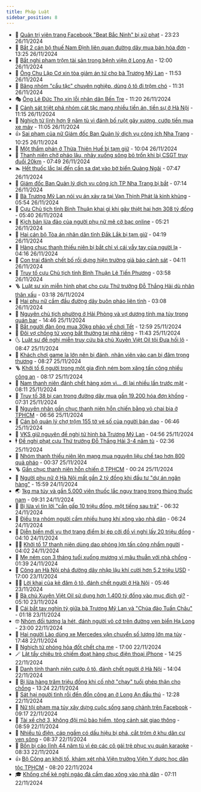 ```yaml
---
title: Pháp Luật
sidebar_position: 8
---
```


<!-- dantri-phap-luat:START -->
- 🌊 [Quản trị viên trang Facebook &quot;Beat Bắc Ninh&quot; bị xử phạt](https://dantri.com.vn/xa-hoi/quan-tri-vien-trang-facebook-beat-bac-ninh-bi-xu-phat-20241127012623841.htm) - 23:23 26/11/2024
- 🐲 [Bắt 2 cán bộ thuế Nam Định liên quan đường dây mua bán hóa đơn](https://dantri.com.vn/phap-luat/bat-2-can-bo-thue-nam-dinh-lien-quan-duong-day-mua-ban-hoa-don-20241126201053175.htm) - 13:25 26/11/2024
- 🌁 [Bắt nghi phạm trộm tài sản trong bệnh viện ở Long An](https://dantri.com.vn/phap-luat/bat-nghi-pham-trom-tai-san-trong-benh-vien-o-long-an-20241126185150493.htm) - 12:00 26/11/2024
- 🎃 [Ông Chu Lập Cơ xin tòa giảm án tử cho bà Trương Mỹ Lan](https://dantri.com.vn/phap-luat/ong-chu-lap-co-xin-toa-giam-an-tu-cho-ba-truong-my-lan-20241126181124278.htm) - 11:53 26/11/2024
- 🦅 [Băng nhóm &quot;cẩu tặc&quot; chuyên nghiệp, dùng ô tô đi trộm chó](https://dantri.com.vn/phap-luat/bang-nhom-cau-tac-chuyen-nghiep-dung-o-to-di-trom-cho-20241126181912960.htm) - 11:31 26/11/2024
- 🎭 [Ông Lê Đức Thọ xin lỗi nhân dân Bến Tre](https://dantri.com.vn/phap-luat/ong-le-duc-tho-xin-loi-nhan-dan-ben-tre-20241126174734035.htm) - 11:20 26/11/2024
- 🤗 [Cảnh sát triệt phá nhóm cát tặc mang nhiều tiền án, tiền sự ở Hà Nội](https://dantri.com.vn/phap-luat/canh-sat-triet-pha-nhom-cat-tac-mang-nhieu-tien-an-tien-su-o-ha-noi-20241126180246672.htm) - 11:15 26/11/2024
- 🚀 [Nghịch tử lĩnh hơn 9 năm tù vì đánh bố ruột gãy xương, cướp tiền mua xe máy](https://dantri.com.vn/phap-luat/nghich-tu-linh-hon-9-nam-tu-vi-danh-bo-ruot-gay-xuong-cuop-tien-mua-xe-may-20241126174317077.htm) - 11:05 26/11/2024
- 👍 [Sai phạm của nữ Giám đốc Ban Quản lý dịch vụ công ích Nha Trang](https://dantri.com.vn/phap-luat/sai-pham-cua-nu-giam-doc-ban-quan-ly-dich-vu-cong-ich-nha-trang-20241126164952979.htm) - 10:25 26/11/2024
- 🧐 [Một thẩm phán ở Thừa Thiên Huế bị tạm giữ](https://dantri.com.vn/phap-luat/mot-tham-phan-o-thua-thien-hue-bi-tam-giu-20241126160511250.htm) - 10:04 26/11/2024
- 🫶 [Thanh niên chở pháo lậu, nhảy xuống sông bỏ trốn khi bị CSGT truy đuổi 20km](https://dantri.com.vn/phap-luat/thanh-nien-cho-phao-lau-nhay-xuong-song-bo-tron-khi-bi-csgt-truy-duoi-20km-20241126144054105.htm) - 07:49 26/11/2024
- 🏊 [Hết thuốc lắc lại đến cần sa dạt vào bờ biển Quảng Ngãi](https://dantri.com.vn/phap-luat/het-thuoc-lac-lai-den-can-sa-dat-vao-bo-bien-quang-ngai-20241126135123033.htm) - 07:47 26/11/2024
- 🌋 [Giám đốc Ban Quản lý dịch vụ công ích TP Nha Trang bị bắt](https://dantri.com.vn/phap-luat/giam-doc-ban-quan-ly-dich-vu-cong-ich-tp-nha-trang-bi-bat-20241126123917927.htm) - 07:14 26/11/2024
- 👹 [Bà Trương Mỹ Lan nói vụ án xảy ra tại Vạn Thịnh Phát là kinh khủng](https://dantri.com.vn/phap-luat/ba-truong-my-lan-noi-vu-an-xay-ra-tai-van-thinh-phat-la-kinh-khung-20241126122445032.htm) - 05:54 26/11/2024
- 🫣 [Cựu Chủ tịch tỉnh Bình Thuận khai gì khi gây thiệt hại hơn 308 tỷ đồng](https://dantri.com.vn/phap-luat/cuu-chu-tich-tinh-binh-thuan-khai-gi-khi-gay-thiet-hai-hon-308-ty-dong-20241126123002455.htm) - 05:40 26/11/2024
- 🎃 [Kịch bản lừa đảo của người phụ nữ mê cờ bạc online](https://dantri.com.vn/phap-luat/kich-ban-lua-dao-cua-nguoi-phu-nu-me-co-bac-online-20241126120225623.htm) - 05:21 26/11/2024
- 🌝 [Hai cán bộ Tòa án nhân dân tỉnh Đắk Lắk bị tạm giữ](https://dantri.com.vn/phap-luat/hai-can-bo-toa-an-nhan-dan-tinh-dak-lak-bi-tam-giu-20241126104901237.htm) - 04:19 26/11/2024
- 🚀 [Hàng chục thanh thiếu niên bị bắt chỉ vì cái vẫy tay của người lạ](https://dantri.com.vn/phap-luat/hang-chuc-thanh-thieu-nien-bi-bat-chi-vi-cai-vay-tay-cua-nguoi-la-20241126103246106.htm) - 04:16 26/11/2024
- 🥷 [Con trai đánh chết bố rồi dựng hiện trường giả báo cảnh sát](https://dantri.com.vn/phap-luat/con-trai-danh-chet-bo-roi-dung-hien-truong-gia-bao-canh-sat-20241126100343199.htm) - 04:11 26/11/2024
- 👺 [Truy tố cựu Chủ tịch tỉnh Bình Thuận Lê Tiến Phương](https://dantri.com.vn/phap-luat/truy-to-cuu-chu-tich-tinh-binh-thuan-le-tien-phuong-20241126103318707.htm) - 03:58 26/11/2024
- 🪜 [Luật sư xin miễn hình phạt cho cựu Thứ trưởng Đỗ Thắng Hải dù nhân thân xấu](https://dantri.com.vn/phap-luat/luat-su-xin-mien-hinh-phat-cho-cuu-thu-truong-do-thang-hai-du-nhan-than-xau-20241126092835079.htm) - 03:18 26/11/2024
- 🦄 [Hai phụ nữ cầm đầu đường dây buôn pháo liên tỉnh](https://dantri.com.vn/phap-luat/hai-phu-nu-cam-dau-duong-day-buon-phao-lien-tinh-20241126090608663.htm) - 03:08 26/11/2024
- 🦍 [Nguyên chủ tịch phường ở Hải Phòng và vợ dương tính ma túy trong quán bar](https://dantri.com.vn/phap-luat/nguyen-chu-tich-phuong-o-hai-phong-va-vo-duong-tinh-ma-tuy-trong-quan-bar-20241125212053838.htm) - 14:46 25/11/2024
- 🌁 [Bắt người đàn ông mua 30kg pháo về chơi Tết](https://dantri.com.vn/phap-luat/bat-nguoi-dan-ong-mua-30kg-phao-ve-choi-tet-20241125193946355.htm) - 12:59 25/11/2024
- 💯 [Đôi vợ chồng tử vong bất thường tại nhà riêng](https://dantri.com.vn/phap-luat/doi-vo-chong-tu-vong-bat-thuong-tai-nha-rieng-20241125181748127.htm) - 11:43 25/11/2024
- 🌜 [Luật sư đề nghị miễn truy cứu bà chủ Xuyên Việt Oil tội Đưa hối lộ](https://dantri.com.vn/phap-luat/luat-su-de-nghi-mien-truy-cuu-ba-chu-xuyen-viet-oil-toi-dua-hoi-lo-20241125151901979.htm) - 08:47 25/11/2024
- 👹 [Khách chơi game la lớn nên bị đánh, nhân viên vào can bị đâm trọng thương](https://dantri.com.vn/phap-luat/khach-choi-game-la-lon-nen-bi-danh-nhan-vien-vao-can-bi-dam-trong-thuong-20241125152355722.htm) - 08:27 25/11/2024
- 🪜 [Khởi tố 6 người trong một gia đình ném bom xăng tấn công nhiều công an](https://dantri.com.vn/phap-luat/khoi-to-6-nguoi-trong-mot-gia-dinh-nem-bom-xang-tan-cong-nhieu-cong-an-20241125145324112.htm) - 08:17 25/11/2024
- 🦩 [Nam thanh niên đánh chết hàng xóm vì... đi lại nhiều lần trước mặt](https://dantri.com.vn/phap-luat/nam-thanh-nien-danh-chet-hang-xom-vi-di-lai-nhieu-lan-truoc-mat-20241125145113499.htm) - 08:11 25/11/2024
- 💂 [Truy tố 38 bị can trong đường dây mua gần 19.200 hóa đơn khống](https://dantri.com.vn/phap-luat/truy-to-38-bi-can-trong-duong-day-mua-gan-19200-hoa-don-khong-20241125142542247.htm) - 07:31 25/11/2024
- 💃 [Nguyên nhân gần chục thanh niên hỗn chiến bằng vỏ chai bia ở TPHCM](https://dantri.com.vn/phap-luat/nguyen-nhan-gan-chuc-thanh-nien-hon-chien-bang-vo-chai-bia-o-tphcm-20241125135029128.htm) - 06:56 25/11/2024
- 🧐 [Cán bộ quản lý chợ trộm 155 tờ vé số của người bán dạo](https://dantri.com.vn/phap-luat/can-bo-quan-ly-cho-trom-155-to-ve-so-cua-nguoi-ban-dao-20241125130731319.htm) - 06:46 25/11/2024
- 🤗 [VKS giữ nguyên đề nghị tử hình bà Trương Mỹ Lan](https://dantri.com.vn/phap-luat/vks-giu-nguyen-de-nghi-tu-hinh-ba-truong-my-lan-20241125114041457.htm) - 04:56 25/11/2024
- 🕴 [Đề nghị phạt cựu Thứ trưởng Đỗ Thắng Hải 3-4 năm tù](https://dantri.com.vn/phap-luat/de-nghi-phat-cuu-thu-truong-do-thang-hai-3-4-nam-tu-20241125092108351.htm) - 02:36 25/11/2024
- 🐎 [Nhóm thanh thiếu niên lên mạng mua nguyên liệu chế tạo hơn 800 quả pháo](https://dantri.com.vn/phap-luat/nhom-thanh-thieu-nien-len-mang-mua-nguyen-lieu-che-tao-hon-800-qua-phao-20241125070005055.htm) - 00:37 25/11/2024
- 🪜 [Gần chục thanh niên hỗn chiến ở TPHCM](https://dantri.com.vn/phap-luat/gan-chuc-thanh-nien-hon-chien-o-tphcm-20241125071923228.htm) - 00:24 25/11/2024
- 🤭 [Người phụ nữ ở Hà Nội mất gần 2 tỷ đồng khi đầu tư &quot;dự án ngân hàng&quot;](https://dantri.com.vn/phap-luat/nguoi-phu-nu-o-ha-noi-mat-gan-2-ty-dong-khi-dau-tu-du-an-ngan-hang-20241124225356621.htm) - 15:59 24/11/2024
- 🌏 [1kg ma túy và gần 5.000 viên thuốc lắc ngụy trang trong thùng thuốc nam](https://dantri.com.vn/phap-luat/1kg-ma-tuy-va-gan-5000-vien-thuoc-lac-nguy-trang-trong-thung-thuoc-nam-20241124161138651.htm) - 09:31 24/11/2024
- 🎃 [Bị lừa vì tin lời &quot;cần gấp 10 triệu đồng, một tiếng sau trả&quot;](https://dantri.com.vn/phap-luat/bi-lua-vi-tin-loi-can-gap-10-trieu-dong-mot-tieng-sau-tra-20241124131224325.htm) - 06:32 24/11/2024
- 🗽 [Điều tra nhóm người cầm nhiều hung khí xông vào nhà dân](https://dantri.com.vn/phap-luat/dieu-tra-nhom-nguoi-cam-nhieu-hung-khi-xong-vao-nha-dan-20241124113734711.htm) - 06:24 24/11/2024
- 🌁 [Diễn biến mới vụ thợ trang điểm bị ép cởi đồ vì nghi lấy 20 triệu đồng](https://dantri.com.vn/phap-luat/dien-bien-moi-vu-tho-trang-diem-bi-ep-coi-do-vi-nghi-lay-20-trieu-dong-20241124095110641.htm) - 04:10 24/11/2024
- 🧑‍💻 [Khởi tố 17 thanh niên dùng dao phóng lợn tấn công nhầm người](https://dantri.com.vn/phap-luat/khoi-to-17-thanh-nien-dung-dao-phong-lon-tan-cong-nham-nguoi-20241124102817389.htm) - 04:02 24/11/2024
- 🌮 [Mẹ ném con 3 tháng tuổi xuống mương vì mâu thuẫn với nhà chồng](https://dantri.com.vn/phap-luat/me-nem-con-3-thang-tuoi-xuong-muong-vi-mau-thuan-voi-nha-chong-20241124072914512.htm) - 01:39 24/11/2024
- 🤗 [Công an Hà Nội phá đường dây nhập lậu khí cười hơn 5,2 triệu USD](https://dantri.com.vn/phap-luat/cong-an-ha-noi-pha-duong-day-nhap-lau-khi-cuoi-hon-52-trieu-usd-20241123230554972.htm) - 17:00 23/11/2024
- 👨‍🏫 [Lời khai của kẻ đâm ô tô, đánh chết người ở Hà Nội](https://dantri.com.vn/phap-luat/loi-khai-cua-ke-dam-o-to-danh-chet-nguoi-o-ha-noi-20241123114142256.htm) - 05:46 23/11/2024
- 🎉 [Bà chủ Xuyên Việt Oil sử dụng hơn 1.400 tỷ đồng vào mục đích gì?](https://dantri.com.vn/phap-luat/ba-chu-xuyen-viet-oil-su-dung-hon-1400-ty-dong-vao-muc-dich-gi-20241121202647742.htm) - 05:10 23/11/2024
- 🤗 [Cái bắt tay nghìn tỷ giữa bà Trương Mỹ Lan và &quot;Chúa đảo Tuần Châu&quot;](https://dantri.com.vn/phap-luat/cai-bat-tay-nghin-ty-giua-ba-truong-my-lan-va-chua-dao-tuan-chau-20241122182753387.htm) - 01:18 23/11/2024
- 🤓 [Nhóm đối tượng la hét, đánh người vô cớ trên đường ven biển Hạ Long](https://dantri.com.vn/phap-luat/nhom-doi-tuong-la-het-danh-nguoi-vo-co-tren-duong-ven-bien-ha-long-20241122222407086.htm) - 23:00 22/11/2024
- 👹 [Hai người Lào dùng xe Mercedes vận chuyển số lượng lớn ma túy](https://dantri.com.vn/phap-luat/hai-nguoi-lao-dung-xe-mercedes-van-chuyen-so-luong-lon-ma-tuy-20241122201215137.htm) - 17:48 22/11/2024
- 🐘 [Nghịch tử phóng hỏa đốt chết cha mẹ](https://dantri.com.vn/phap-luat/nghich-tu-phong-hoa-dot-chet-cha-me-20241122192609682.htm) - 17:00 22/11/2024
- 🪄 [Lật tẩy chiêu trò chiếm đoạt hàng chục điện thoại iPhone](https://dantri.com.vn/phap-luat/lat-tay-chieu-tro-chiem-doat-hang-chuc-dien-thoai-iphone-20241122195302152.htm) - 14:25 22/11/2024
- 💄 [Danh tính thanh niên cướp ô tô, đánh chết người ở Hà Nội](https://dantri.com.vn/phap-luat/danh-tinh-thanh-nien-cuop-o-to-danh-chet-nguoi-o-ha-noi-20241122203519081.htm) - 14:04 22/11/2024
- 🐎 [Bị lừa hàng trăm triệu đồng khi cố nhờ &quot;chạy&quot; tuổi ghép thận cho chồng](https://dantri.com.vn/phap-luat/bi-lua-hang-tram-trieu-dong-khi-co-nho-chay-tuoi-ghep-than-cho-chong-20241122172545004.htm) - 13:24 22/11/2024
- 💯 [Sát hại người tình rồi đến đồn công an ở Long An đầu thú](https://dantri.com.vn/phap-luat/sat-hai-nguoi-tinh-roi-den-don-cong-an-o-long-an-dau-thu-20241122181255372.htm) - 12:28 22/11/2024
- 💯 [Nữ tội phạm ma túy xây dựng cuộc sống sang chảnh trên Facebook](https://dantri.com.vn/phap-luat/nu-toi-pham-ma-tuy-xay-dung-cuoc-song-sang-chanh-tren-facebook-20241122151314467.htm) - 09:17 22/11/2024
- 🌈 [Tài xế chở 3, không đội mũ bảo hiểm, tông cảnh sát giao thông](https://dantri.com.vn/phap-luat/tai-xe-cho-3-khong-doi-mu-bao-hiem-tong-canh-sat-giao-thong-20241122152730268.htm) - 08:59 22/11/2024
- 🧠 [Nhiều tủ điện, cáp ngầm có dấu hiệu bị phá, cắt trộm ở khu dân cư ven sông](https://dantri.com.vn/phap-luat/nhieu-tu-dien-cap-ngam-co-dau-hieu-bi-pha-cat-trom-o-khu-dan-cu-ven-song-20241122140855105.htm) - 08:37 22/11/2024
- 🌈 [Bốn bị cáo lĩnh 44 năm tù vì ép các cô gái trẻ phục vụ quán karaoke](https://dantri.com.vn/phap-luat/bon-bi-cao-linh-44-nam-tu-vi-ep-cac-co-gai-tre-phuc-vu-quan-karaoke-20241122150612923.htm) - 08:33 22/11/2024
- 👍 [Bộ Công an khởi tố, khám xét nhà Viện trưởng Viện Y dược học dân tộc TPHCM](https://dantri.com.vn/phap-luat/bo-cong-an-khoi-to-kham-xet-nha-vien-truong-vien-y-duoc-hoc-dan-toc-tphcm-20241122133225902.htm) - 08:20 22/11/2024
- 🎓 [Khống chế kẻ nghi ngáo đá cầm dao xông vào nhà dân](https://dantri.com.vn/phap-luat/khong-che-ke-nghi-ngao-da-cam-dao-xong-vao-nha-dan-20241122120017142.htm) - 07:11 22/11/2024<!-- dantri-phap-luat:END -->
